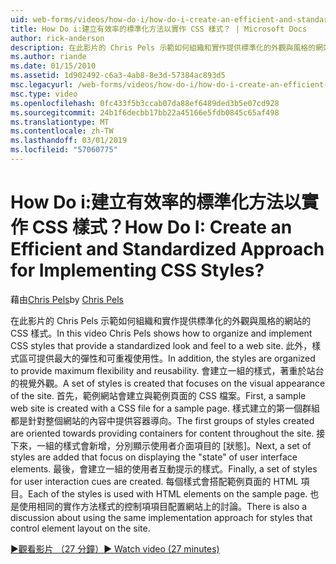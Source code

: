 ```yaml
---
uid: web-forms/videos/how-do-i/how-do-i-create-an-efficient-and-standardized-approach-for-implementing-css-styles
title: How Do i:建立有效率的標準化方法以實作 CSS 樣式？ | Microsoft Docs
author: rick-anderson
description: 在此影片的 Chris Pels 示範如何組織和實作提供標準化的外觀與風格的網站的 CSS 樣式。 此外，樣式是...
ms.author: riande
ms.date: 01/15/2010
ms.assetid: 1d902492-c6a3-4ab8-8e3d-57384ac893d5
msc.legacyurl: /web-forms/videos/how-do-i/how-do-i-create-an-efficient-and-standardized-approach-for-implementing-css-styles
msc.type: video
ms.openlocfilehash: 0fc433f5b3ccab07da88ef6489ded3b5e07cd928
ms.sourcegitcommit: 24b1f6decbb17bb22a45166e5fdb0845c65af498
ms.translationtype: MT
ms.contentlocale: zh-TW
ms.lasthandoff: 03/01/2019
ms.locfileid: "57060775"
---
```

<a name="how-do-i-create-an-efficient-and-standardized-approach-for-implementing-css-styles"></a><span data-ttu-id="dd017-105">How Do i:建立有效率的標準化方法以實作 CSS 樣式？</span><span class="sxs-lookup"><span data-stu-id="dd017-105">How Do I: Create an Efficient and Standardized Approach for Implementing CSS Styles?</span></span>
====================
<span data-ttu-id="dd017-106">藉由[Chris Pels](https://twitter.com/chrispels)</span><span class="sxs-lookup"><span data-stu-id="dd017-106">by [Chris Pels](https://twitter.com/chrispels)</span></span>

<span data-ttu-id="dd017-107">在此影片的 Chris Pels 示範如何組織和實作提供標準化的外觀與風格的網站的 CSS 樣式。</span><span class="sxs-lookup"><span data-stu-id="dd017-107">In this video Chris Pels shows how to organize and implement CSS styles that provide a standardized look and feel to a web site.</span></span> <span data-ttu-id="dd017-108">此外，樣式區可提供最大的彈性和可重複使用性。</span><span class="sxs-lookup"><span data-stu-id="dd017-108">In addition, the styles are organized to provide maximum flexibility and reusability.</span></span> <span data-ttu-id="dd017-109">會建立一組的樣式，著重於站台的視覺外觀。</span><span class="sxs-lookup"><span data-stu-id="dd017-109">A set of styles is created that focuses on the visual appearance of the site.</span></span> <span data-ttu-id="dd017-110">首先，範例網站會建立與範例頁面的 CSS 檔案。</span><span class="sxs-lookup"><span data-stu-id="dd017-110">First, a sample web site is created with a CSS file for a sample page.</span></span> <span data-ttu-id="dd017-111">樣式建立的第一個群組都是針對整個網站的內容中提供容器導向。</span><span class="sxs-lookup"><span data-stu-id="dd017-111">The first groups of styles created are oriented towards providing containers for content throughout the site.</span></span> <span data-ttu-id="dd017-112">接下來，一組的樣式會新增，分別顯示使用者介面項目的 [狀態]。</span><span class="sxs-lookup"><span data-stu-id="dd017-112">Next, a set of styles are added that focus on displaying the "state" of user interface elements.</span></span> <span data-ttu-id="dd017-113">最後，會建立一組的使用者互動提示的樣式。</span><span class="sxs-lookup"><span data-stu-id="dd017-113">Finally, a set of styles for user interaction cues are created.</span></span> <span data-ttu-id="dd017-114">每個樣式會搭配範例頁面的 HTML 項目。</span><span class="sxs-lookup"><span data-stu-id="dd017-114">Each of the styles is used with HTML elements on the sample page.</span></span> <span data-ttu-id="dd017-115">也是使用相同的實作方法樣式的控制項項目配置網站上的討論。</span><span class="sxs-lookup"><span data-stu-id="dd017-115">There is also a discussion about using the same implementation approach for styles that control element layout on the site.</span></span>

[<span data-ttu-id="dd017-116">&#9654;觀看影片 （27 分鐘）</span><span class="sxs-lookup"><span data-stu-id="dd017-116">&#9654; Watch video (27 minutes)</span></span>](https://channel9.msdn.com/Blogs/ASP-NET-Site-Videos/how-do-i-create-an-efficient-and-standardized-approach-for-implementing-css-styles)
